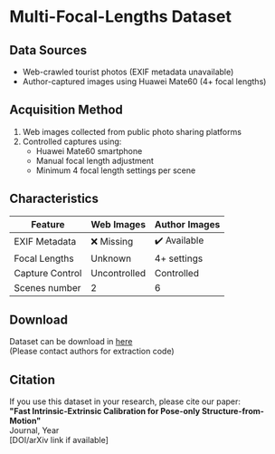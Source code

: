 # Multi-Focal-Lengths Dataset

## Data Sources
- Web-crawled tourist photos (EXIF metadata unavailable)
- Author-captured images using Huawei Mate60 (4+ focal lengths)

## Acquisition Method
1. Web images collected from public photo sharing platforms
2. Controlled captures using:
   - Huawei Mate60 smartphone
   - Manual focal length adjustment
   - Minimum 4 focal length settings per scene

## Characteristics
| Feature          | Web Images | Author Images |
|------------------|------------|---------------|
| EXIF Metadata    | ❌ Missing | ✔️ Available  |
| Focal Lengths    | Unknown    | 4+ settings   |
| Capture Control  | Uncontrolled | Controlled   |
| Scenes number    |     2      |       6       |

## Download
Dataset can be download in [here](https://pan.baidu.com/s/1TbBgUXYq29GMP8yS6DB6Jg?pwd=9gsf)  
(Please contact authors for extraction code)

## Citation
If you use this dataset in your research, please cite our paper:  
**"Fast Intrinsic-Extrinsic Calibration for Pose-only
 Structure-from-Motion"**  
Journal, Year  
[DOI/arXiv link if available]
